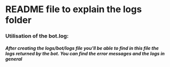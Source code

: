 # README file to explain the logs folder

### Utilisation of the bot.log:

##### After creating the logs/bot/logs file you'll be able to find in this file the logs returned by the bot. You can find the error messages and the logs in general
